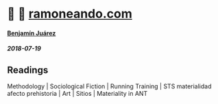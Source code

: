 🏃 🏃 [ramoneando.com](index.html)
================================

#### [Benjamín Juárez](https://twitter.com/venhamon)

##### 2018-07-19

Readings
--------

Methodology | Sociological Fiction | Running Training | STS materialidad afecto prehistoria | Art | Sitios | Materiality in ANT 
